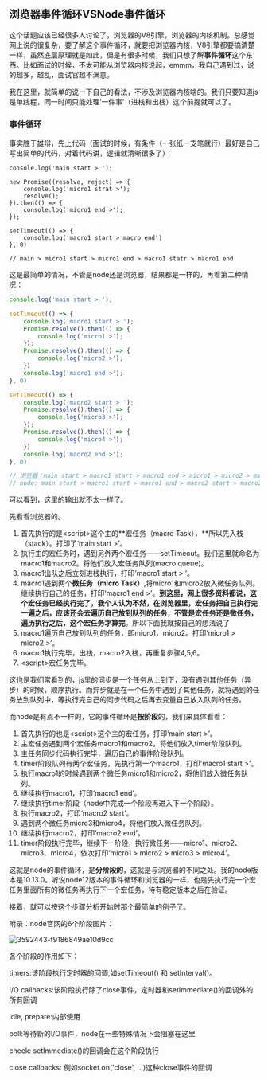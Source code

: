 ## 浏览器事件循环VSNode事件循环

这个话题应该已经很多人讨论了，浏览器的V8引擎，浏览器的内核机制。总感觉网上说的很复杂，要了解这个事件循环，就要把浏览器内核，V8引擎都要搞清楚一样，虽然底层原理就是如此，但是有很多时候，我们只想了解**事件循环**这个东西。比如面试的时候，不太可能从浏览器内核说起，emmm，我自己遇到过，说的越多，越乱，面试官越不满意。

我在这里，就简单的说一下自己的看法，不涉及浏览器内核啥的。我们只要知道js是单线程，同一时间只能处理‘一件事’（进栈和出栈）这个前提就可以了。

### 事件循环

事实胜于雄辩，先上代码（面试的时候，有条件（一张纸一支笔就行）最好是自己写出简单的代码，对着代码讲，逻辑就清晰很多了）：

```javas
console.log('main start > ');

new Promise((resolve, reject) => {
    console.log('micro1 strat >');
    resolve();
}).then(() => {
    console.log('micro1 end >');
});

setTimeout(() => {
    console.log('macro1 start > macro end')
}, 0)

// main > micro1 start > micro1 end > macro1 statr > macro1 end
```

这是最简单的情况，不管是node还是浏览器，结果都是一样的，再看第二种情况：

```javascript
console.log('main start > ');

setTimeout(() => {
    console.log('macro1 start > ');
    Promise.resolve().then(() => {
        console.log('micro1 >');
    });
    Promise.resolve().then(() => {
        console.log('micro2 >');
    })
    console.log('macro1 end >');
}, 0)

setTimeout(() => {
    console.log('macro2 start > ');
    Promise.resolve().then(() => {
        console.log('micro3 >');
    });
    Promise.resolve().then(() => {
        console.log('micro4 >');
    })
    console.log('macro2 end >');
}, 0)

// 浏览器：main start > macro1 start > macro1 end > micro1 > micro2 > macro2 start > macro2 end > micro3 > micro4>
// node: main start > macro1 start > macro1 end > macro2 start > macro2 end > micro1 > micro2 > micro3 > micro4 >
```

可以看到，这里的输出就不太一样了。

先看看浏览器的。

1. 首先执行的是\<script>这个主的**宏任务（macro Task），**所以先入栈（stack）。打印了‘main start >’。
2. 执行主的宏任务时，遇到另外两个宏任务——setTimeout。我们这里就命名为macro1和macro2。将他们放入宏任务队列(macro queue)。
3. macro1出队之后立刻进栈执行，打印‘macro1 start > ’。
4. macro1遇到两个**微任务（micro Task）**,将micro1和micro2放入微任务队列。继续执行自己的任务，打印‘macro1 end >’。**到这里，网上很多资料都说，这个宏任务已经执行完了，我个人认为不然，在浏览器里，宏任务把自己执行完一遍之后，应该还会去遍历自己放到队列的任务，不管是宏任务还是微任务，遍历执行之后，这个宏任务才算完**。所以下面我就按自己的想法说了
5. macro1遍历自己放到队列的任务，即micro1，micro2。打印‘micro1 > micro2 >’。
6. macro1执行完毕，出栈，macro2入栈，再重复步骤4,5,6。
7. \<script>宏任务完毕。

这也是我们常看到的，js里的同步是一个任务从上到下，没有遇到其他任务（异步）的时候，顺序执行。而异步就是在一个任务中遇到了其他任务，就将遇到的任务放到队列中，等执行完自己的同步代码之后再去变量自己放入队列的任务。

而node是有点不一样的，它的事件循环是**按阶段**的，我们来具体看看：

1. 首先执行的也是\<script>这个主的宏任务，打印‘main start >’。
2. 主宏任务遇到两个宏任务macro1和macro2，将他们放入timer阶段队列。
3. 主任务同步代码执行完毕，遍历自己的事件阶段队列。
4. timer阶段队列有两个宏任务，先执行第一个macro1，打印'macro1 start >'。
5. 执行macro1的时候遇到两个微任务micro1和micro2，将他们放入微任务队列。
6. 继续执行macro1，打印‘macro1 end’。
7. 继续执行timer阶段（node中完成一个阶段再进入下一个阶段）。
8. 执行macro2，打印‘macro2 start’。
9. 遇到两个微任务micro3和micro4，将他们放入微任务队列。
10. 继续执行macro2，打印‘macro2 end’。
11. timer阶段执行完毕，继续下一阶段，执行微任务——micro1、micro2、micro3、micro4，依次打印‘micro1 > micro2 > micro3 > micro4’。

这就是node的事件循环，是**分阶段的**，这就是与浏览器的不同之处。我的node版本是10.13.0。听说node12版本的事件循环和浏览器的一样，也是先执行完一个宏任务里面所有的微任务再执行下一个宏任务，待有稳定版本之后在验证。

接着，就可以按这个步骤分析开始时那个最简单的例子了。

附录：node官网的6个阶段图片：

![3592443-f9186849ae10d9cc](E:\bolg\Blog\进阶笔记\images\3592443-f9186849ae10d9cc.png)



各个阶段的作用如下：

timers:该阶段执行定时器的回调,如setTimeout() 和 setInterval()。

I/O callbacks:该阶段执行除了close事件，定时器和setImmediate()的回调外的所有回调

idle, prepare:内部使用

poll:等待新的I/O事件，node在一些特殊情况下会阻塞在这里

check: setImmediate()的回调会在这个阶段执行

close callbacks: 例如socket.on('close', ...)这种close事件的回调
